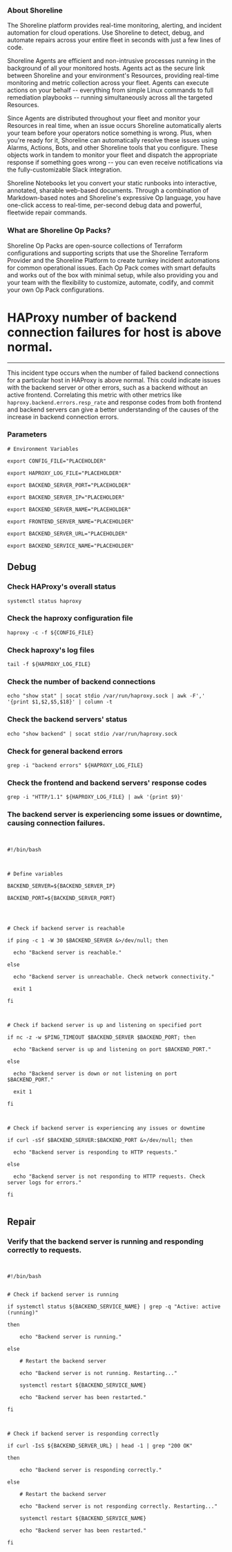 
### About Shoreline
The Shoreline platform provides real-time monitoring, alerting, and incident automation for cloud operations. Use Shoreline to detect, debug, and automate repairs across your entire fleet in seconds with just a few lines of code.

Shoreline Agents are efficient and non-intrusive processes running in the background of all your monitored hosts. Agents act as the secure link between Shoreline and your environment's Resources, providing real-time monitoring and metric collection across your fleet. Agents can execute actions on your behalf -- everything from simple Linux commands to full remediation playbooks -- running simultaneously across all the targeted Resources.

Since Agents are distributed throughout your fleet and monitor your Resources in real time, when an issue occurs Shoreline automatically alerts your team before your operators notice something is wrong. Plus, when you're ready for it, Shoreline can automatically resolve these issues using Alarms, Actions, Bots, and other Shoreline tools that you configure. These objects work in tandem to monitor your fleet and dispatch the appropriate response if something goes wrong -- you can even receive notifications via the fully-customizable Slack integration.

Shoreline Notebooks let you convert your static runbooks into interactive, annotated, sharable web-based documents. Through a combination of Markdown-based notes and Shoreline's expressive Op language, you have one-click access to real-time, per-second debug data and powerful, fleetwide repair commands.

### What are Shoreline Op Packs?
Shoreline Op Packs are open-source collections of Terraform configurations and supporting scripts that use the Shoreline Terraform Provider and the Shoreline Platform to create turnkey incident automations for common operational issues. Each Op Pack comes with smart defaults and works out of the box with minimal setup, while also providing you and your team with the flexibility to customize, automate, codify, and commit your own Op Pack configurations.

# HAProxy number of backend connection failures for host is above normal.
---

This incident type occurs when the number of failed backend connections for a particular host in HAProxy is above normal. This could indicate issues with the backend server or other errors, such as a backend without an active frontend. Correlating this metric with other metrics like `haproxy.backend.errors.resp_rate` and response codes from both frontend and backend servers can give a better understanding of the causes of the increase in backend connection errors.

### Parameters
```shell
# Environment Variables

export CONFIG_FILE="PLACEHOLDER"

export HAPROXY_LOG_FILE="PLACEHOLDER"

export BACKEND_SERVER_PORT="PLACEHOLDER"

export BACKEND_SERVER_IP="PLACEHOLDER"

export BACKEND_SERVER_NAME="PLACEHOLDER"

export FRONTEND_SERVER_NAME="PLACEHOLDER"

export BACKEND_SERVER_URL="PLACEHOLDER"

export BACKEND_SERVICE_NAME="PLACEHOLDER"
```

## Debug

### Check HAProxy's overall status
```shell
systemctl status haproxy
```

### Check the haproxy configuration file
```shell
haproxy -c -f ${CONFIG_FILE}
```

### Check haproxy's log files
```shell
tail -f ${HAPROXY_LOG_FILE}
```

### Check the number of backend connections
```shell
echo "show stat" | socat stdio /var/run/haproxy.sock | awk -F',' '{print $1,$2,$5,$18}' | column -t
```

### Check the backend servers' status
```shell
echo "show backend" | socat stdio /var/run/haproxy.sock
```

### Check for general backend errors
```shell
grep -i "backend errors" ${HAPROXY_LOG_FILE}
```

### Check the frontend and backend servers' response codes
```shell
grep -i "HTTP/1.1" ${HAPROXY_LOG_FILE} | awk '{print $9}'
```

### The backend server is experiencing some issues or downtime, causing connection failures.
```shell


#!/bin/bash



# Define variables

BACKEND_SERVER=${BACKEND_SERVER_IP}

BACKEND_PORT=${BACKEND_SERVER_PORT}




# Check if backend server is reachable

if ping -c 1 -W 30 $BACKEND_SERVER &>/dev/null; then

  echo "Backend server is reachable."

else

  echo "Backend server is unreachable. Check network connectivity."

  exit 1

fi



# Check if backend server is up and listening on specified port

if nc -z -w $PING_TIMEOUT $BACKEND_SERVER $BACKEND_PORT; then

  echo "Backend server is up and listening on port $BACKEND_PORT."

else

  echo "Backend server is down or not listening on port $BACKEND_PORT."

  exit 1

fi



# Check if backend server is experiencing any issues or downtime

if curl -sSf $BACKEND_SERVER:$BACKEND_PORT &>/dev/null; then

  echo "Backend server is responding to HTTP requests."

else

  echo "Backend server is not responding to HTTP requests. Check server logs for errors."

fi


```

## Repair

### Verify that the backend server is running and responding correctly to requests.
```shell


#!/bin/bash


# Check if backend server is running

if systemctl status ${BACKEND_SERVICE_NAME} | grep -q "Active: active (running)"

then

    echo "Backend server is running."

else

    # Restart the backend server

    echo "Backend server is not running. Restarting..."

    systemctl restart ${BACKEND_SERVICE_NAME}

    echo "Backend server has been restarted."

fi



# Check if backend server is responding correctly

if curl -IsS ${BACKEND_SERVER_URL} | head -1 | grep "200 OK"

then

    echo "Backend server is responding correctly."

else

    # Restart the backend server

    echo "Backend server is not responding correctly. Restarting..."

    systemctl restart ${BACKEND_SERVICE_NAME}

    echo "Backend server has been restarted."

fi


```